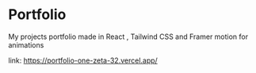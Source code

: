 # Portfolio
 My projects portfolio made in React , Tailwind CSS and Framer motion for animations 
 
 link: https://portfolio-one-zeta-32.vercel.app/
